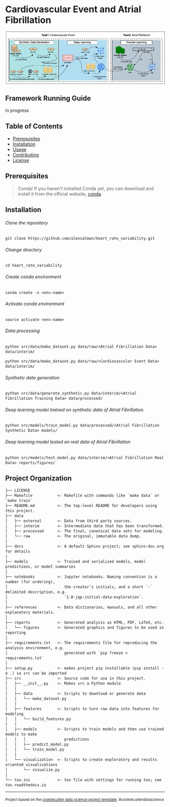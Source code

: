 Cardiovascular Event and Atrial Fibrillation
==============================

![Framework](framework.png)

Framework Running Guide 
------------
in progress

## Table of Contents

- [Prerequisites](#prerequisites)
- [Installation](#installation)
- [Usage](#usage)
- [Contributing](#contributing)
- [License](#license)

## Prerequisites

> Conda! If you haven't installed Conda yet, you can download and install it from the official website, [conda](https://conda.io/projects/conda/en/latest/user-guide/install/index.html).

## Installation
###### Clone the repository
```
git clone https://github.com/alexsalman/heart_rate_variability.git
```
###### Change directory
```
cd heart_rate_variability
```
###### Create conda environment 
```
conda create -n <env-name>
```
###### Activate conda environment 
```
source activate <env-name>
```
###### Data processing 
```
python src/data/make_dataset.py data/raw/<Atrial Fibrillation Data> data/interim/
```
```
python src/data/make_dataset.py data/raw/<Cardiovascular Event Data> data/interim/
```
###### Synthetic data generation
```
python src/data/generate_synthetic.py data/interim/<Atrial Fibrillation Training Data> data/processed/
```
###### Deep learning model trained on synthetic data of Atrial Fibrillation
```
python src/models/train_model.py data/processed/<Atrial Fibrillation Synthetic Data> models/
```
###### Deep learning model tested on real data of Atrial Fibrillation
```
python src/models/test_model.py data/interim/<Atrial Fibrillation Real Data> reports/figures/
```
Project Organization
------------

    ├── LICENSE
    ├── Makefile           <- Makefile with commands like `make data` or `make train`
    ├── README.md          <- The top-level README for developers using this project.
    ├── data
    │   ├── external       <- Data from third party sources.
    │   ├── interim        <- Intermediate data that has been transformed.
    │   ├── processed      <- The final, canonical data sets for modeling.
    │   └── raw            <- The original, immutable data dump.
    │
    ├── docs               <- A default Sphinx project; see sphinx-doc.org for details
    │
    ├── models             <- Trained and serialized models, model predictions, or model summaries
    │
    ├── notebooks          <- Jupyter notebooks. Naming convention is a number (for ordering),
    │                         the creator's initials, and a short `-` delimited description, e.g.
    │                         `1.0-jqp-initial-data-exploration`.
    │
    ├── references         <- Data dictionaries, manuals, and all other explanatory materials.
    │
    ├── reports            <- Generated analysis as HTML, PDF, LaTeX, etc.
    │   └── figures        <- Generated graphics and figures to be used in reporting
    │
    ├── requirements.txt   <- The requirements file for reproducing the analysis environment, e.g.
    │                         generated with `pip freeze > requirements.txt`
    │
    ├── setup.py           <- makes project pip installable (pip install -e .) so src can be imported
    ├── src                <- Source code for use in this project.
    │   ├── __init__.py    <- Makes src a Python module
    │   │
    │   ├── data           <- Scripts to download or generate data
    │   │   └── make_dataset.py
    │   │
    │   ├── features       <- Scripts to turn raw data into features for modeling
    │   │   └── build_features.py
    │   │
    │   ├── models         <- Scripts to train models and then use trained models to make
    │   │   │                 predictions
    │   │   ├── predict_model.py
    │   │   └── train_model.py
    │   │
    │   └── visualization  <- Scripts to create exploratory and results oriented visualizations
    │       └── visualize.py
    │
    └── tox.ini            <- tox file with settings for running tox; see tox.readthedocs.io


--------

<p><small>Project based on the <a target="_blank" href="https://drivendata.github.io/cookiecutter-data-science/">cookiecutter data science project template</a>. #cookiecutterdatascience</small></p>
